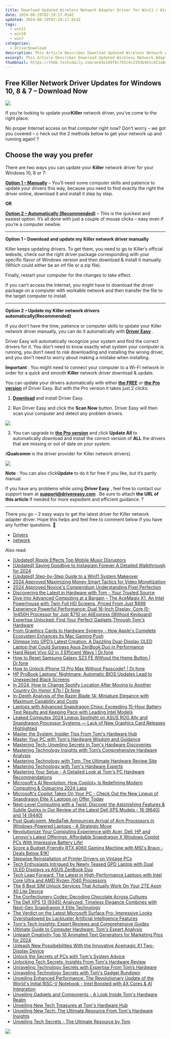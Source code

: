 ```yaml
---
title: Download Updated Wireless Network Adapter Driver for Win11 / Win10 / Win8 / Win7 (802.11N)
date: 2024-08-28T02:19:17.014Z
updated: 2024-08-29T02:19:17.014Z
tags:
  - win11
  - win10
  - win7
categories:
  - DriverDownload
description: This Article Describes Download Updated Wireless Network Adapter Driver for Win11 / Win10 / Win8 / Win7 (802.11N)
excerpt: This Article Describes Download Updated Wireless Network Adapter Driver for Win11 / Win10 / Win8 / Win7 (802.11N)
thumbnail: https://thmb.techidaily.com/ae43e169f6c755c4c2193b461c421a8ddcf3ffe9401c395fee54d3c5c1d37695.jpg
---
```


## Free Killer Network Driver Updates for Windows 10, 8 & 7 – Download Now

![](https://images.drivereasy.com/wp-content/uploads/2018/10/img_5bb5e43b23e8b.jpg)

 If you’re looking to update your**Killer** network driver,  you’ve come to the right place.

 No proper Internet access on that computer right now? Don’t worry – we got you covered – c heck out the 2 methods below to get your network up and running again! ?

## Choose the way you prefer

 There are two ways you can update your **Killer** network driver for your Windows 10, 8 or 7:

[**Option 1 – Manually**](https://tools.techidaily.com/drivereasy/download/) – You’ll need some computer skills and patience to update your drivers this way, because you need to find exactly the right the driver online, download it and install it step by step.

**OR**

[**Option 2 – Automatically (Recommended)**](https://www.drivereasy.com/knowledge/killer-network-driver-free-download-update-in-windows-10-8-7/#O2) – This is the quickest and easiest option. It’s all done with just a couple of mouse clicks – easy even if you’re a computer newbie.

---

 **Option 1 – Download and update my Killer network driver manually**

 Killer keeps updating drivers. To get them, you need to go to Killer’s official  website, check out the right driver package corresponding with your specific flavor of Windows version and then download & install it manually. (Which could either be an inf file or a zip file).

Finally, restart your computer for the changes to take effect.

 If you can’t access the Internet, you might have to download the driver package on a computer with workable network and then transfer the file to the target computer to install.

---

 **Option 2 – Update my Killer network drivers automatically(Recommended)**

 If you don’t have the time, patience or computer skills to update your Killer network  driver manually, you can do it automatically with **[Driver Easy](https://tools.techidaily.com/drivereasy/download/)**  .

 Driver Easy will automatically recognize your system and find the correct drivers for it. You don’t need to know exactly what system your computer is running, you don’t need to risk downloading and installing the wrong driver, and you don’t need to worry about making a mistake when installing.

**Important** : You might need to connect your computer to a Wi-Fi network in order for a quick and smooth **Killer** network driver download & update.

 You can update your drivers automatically with either **[the FREE](https://tools.techidaily.com/drivereasy/download/)**  or **[the Pro version](https://tools.techidaily.com/drivereasy/download/)**  of Driver Easy. But with the Pro version it takes just 2 clicks:

 1) **[Download](https://tools.techidaily.com/drivereasy/download/)**  and install Driver Easy.

 2) Run Driver Easy and click the **Scan Now**  button. Driver Easy will then scan your computer and detect any problem drivers.

![](https://images.drivereasy.com/wp-content/uploads/2018/07/img_5b5aefd675a7c.jpg)

 3) You can upgrade to **[the Pro version](https://tools.techidaily.com/drivereasy/download/)**  and click **Update All** to automatically download and install the correct version of **ALL**  the drivers that are missing or out of date on your system.

 (**Qualcomm** is the driver provider for Killer network drivers).

![](https://images.drivereasy.com/wp-content/uploads/2018/07/img_5b5af0deb80ba.jpg)

**Note** : You can also click**Update** to do it for free if you like, but it’s partly manual.

 If you have any problems while using **Driver Easy** , feel free to contact our support team at **<support@drivereasy.com>** . Be sure to attach **the URL of this article** if needed for more expedient and efficient guidance. ?

---

 There you go – 2 easy ways to get the latest driver for Killer network adapter driver. Hope this helps and feel free to comment below if you have any further questions. 🙂

* [Drivers](https://tools.techidaily.com/drivereasy/download/)
* [network](https://tools.techidaily.com/drivereasy/download/)

<ins class="adsbygoogle"
     style="display:block"
     data-ad-format="autorelaxed"
     data-ad-client="ca-pub-7571918770474297"
     data-ad-slot="1223367746"></ins>



<ins class="adsbygoogle"
     style="display:block"
     data-ad-client="ca-pub-7571918770474297"
     data-ad-slot="8358498916"
     data-ad-format="auto"
     data-full-width-responsive="true"></ins>

<span class="atpl-alsoreadstyle">Also read:</span>
<div><ul>
<li><a href="https://youtube-tips.techidaily.com/ed-ripple-effects-top-mobile-music-disruptors/"><u>[Updated] Ripple Effects  Top Mobile Music Disruptors</u></a></li>
<li><a href="https://instagram-videos.techidaily.com/updated-saying-goodbye-to-instagram-forever-a-detailed-walkthrough-for-2024/"><u>[Updated] Saying Goodbye to Instagram Forever  A Detailed Walkthrough for 2024</u></a></li>
<li><a href="https://extra-guidance.techidaily.com/updated-step-by-step-guide-to-a-win11-system-makeover/"><u>[Updated] Step-by-Step Guide to a Win11 System Makeover</u></a></li>
<li><a href="https://vimeo-videos.techidaily.com/2024-approved-maximizing-money-smart-tactics-for-video-monetization/"><u>2024 Approved  Maximizing Money  Smart Tactics for Video Monetization</u></a></li>
<li><a href="https://extra-support.techidaily.com/2024-approved-novices-compendium-understanding-pixel-perfection/"><u>2024 Approved  Novice's Compendium  Understanding Pixel Perfection</u></a></li>
<li><a href="https://hardware-updates.techidaily.com/discovering-the-latest-in-hardware-with-tom-your-trusted-source/"><u>Discovering the Latest in Hardware with Tom - Your Trusted Source</u></a></li>
<li><a href="https://hardware-updates.techidaily.com/dive-into-advanced-computing-at-a-bargain-the-acemagix-x1-an-intel-powerhouse-with-twin-full-hd-screens-priced-from-just-899/"><u>Dive Into Advanced Computing at a Bargain – The AceMagix X1, An Intel Powerhouse with Twin Full HD Screens, Priced From Just $899</u></a></li>
<li><a href="https://hardware-updates.techidaily.com/experience-powerful-performance-dual-16-inch-display-core-i5-1n450h-processor-for-just-710-on-aliexpress-without-keyboard/"><u>Experience Powerful Performance: Dual 16-Inch Display, Core I5-1n450H Processor for Just $710 on AliExpress (Without Keyboard)</u></a></li>
<li><a href="https://hardware-updates.techidaily.com/expertise-unlocked-find-your-perfect-gadgets-through-toms-hardware/"><u>Expertise Unlocked: Find Your Perfect Gadgets Through Tom's Hardware</u></a></li>
<li><a href="https://hardware-updates.techidaily.com/from-graphics-cards-to-hardware-synergy-how-apples-complete-ecosystem-enhances-its-mac-gaming-push/"><u>From Graphics Cards to Hardware Synergy - How Apple's Complete Ecosystem Enhances Its Mac Gaming Push</u></a></li>
<li><a href="https://hardware-updates.techidaily.com/glimpse-into-gpds-latest-creation-a-dazzling-dual-display-oled-laptop-that-could-surpass-asus-zenbook-duo-in-performance/"><u>Glimpse Into GPD’s Latest Creation: A Dazzling Dual-Display OLED Laptop that Could Surpass Asus ZenBook Duo in Performance</u></a></li>
<li><a href="https://techidaily.com/hard-reset-vivo-g2-in-3-efficient-ways-drfone-by-drfone-reset-android-reset-android/"><u>Hard Reset Vivo G2 in 3 Efficient Ways | Dr.fone</u></a></li>
<li><a href="https://techidaily.com/how-to-reset-samsung-galaxy-s23-fe-without-the-home-button-drfone-by-drfone-reset-android-reset-android/"><u>How to Reset Samsung Galaxy S23 FE Without the Home Button | Dr.fone</u></a></li>
<li><a href="https://iphone-unlock.techidaily.com/how-to-unlock-iphone-13-pro-max-without-passcode-drfone-by-drfone-ios/"><u>How to Unlock iPhone 13 Pro Max Without Passcode? | Dr.fone</u></a></li>
<li><a href="https://hardware-updates.techidaily.com/hp-probook-laptops-nightmare-automatic-bios-updates-lead-to-unexpected-black-screens/"><u>HP ProBook Laptops' Nightmare: Automatic BIOS Updates Lead to Unexpected Black Screens</u></a></li>
<li><a href="https://review-topics.techidaily.com/in-2024-how-to-change-spotify-location-after-moving-to-another-country-on-honor-x7b-drfone-by-drfone-virtual-android/"><u>In 2024, How to Change Spotify Location After Moving to Another Country On Honor X7b | Dr.fone</u></a></li>
<li><a href="https://hardware-updates.techidaily.com/in-depth-analysis-of-the-razer-blade-14-miniature-elegance-with-maximum-capability-and-costs/"><u>In-Depth Analysis of the Razer Blade 14: Miniature Elegance with Maximum Capability and Costs</u></a></li>
<li><a href="https://hardware-updates.techidaily.com/laptops-with-advanced-snapdragon-chips-exceeding-15-hour-battery-test-results-and-keeping-pace-with-leading-intel-models/"><u>Laptops with Advanced Snapdragon Chips: Exceeding 15-Hour Battery Test Results and Keeping Pace with Leading Intel Models</u></a></li>
<li><a href="https://hardware-updates.techidaily.com/leaked-computex-2024-lineup-spotlight-on-asus-rog-ally-and-snapdragon-processor-systems-lack-of-new-graphics-card-releases-highlighted/"><u>Leaked Computex 2024 Lineup Spotlight on ASUS ROG Ally and Snapdragon Processor Systems — Lack of New Graphics Card Releases Highlighted</u></a></li>
<li><a href="https://hardware-updates.techidaily.com/master-the-system-insider-tips-from-toms-hardware-hub/"><u>Master the System: Insider Tips From Tom's Hardware Hub</u></a></li>
<li><a href="https://hardware-updates.techidaily.com/master-your-pc-with-toms-hardware-wisdom-and-guidance/"><u>Master Your PC with Tom's Hardware Wisdom and Guidance</u></a></li>
<li><a href="https://hardware-updates.techidaily.com/mastering-tech-unveiling-secrets-in-toms-hardware-discoveries/"><u>Mastering Tech: Unveiling Secrets in Tom's Hardware Discoveries</u></a></li>
<li><a href="https://hardware-updates.techidaily.com/mastering-technology-insights-with-toms-comprehensive-hardware-analysis/"><u>Mastering Technology Insights with Tom’s Comprehensive Hardware Analysis</u></a></li>
<li><a href="https://hardware-updates.techidaily.com/mastering-technology-with-tom-the-ultimate-hardware-review-site/"><u>Mastering Technology with Tom: The Ultimate Hardware Review Site</u></a></li>
<li><a href="https://hardware-updates.techidaily.com/mastering-technology-with-toms-hardware-experts/"><u>Mastering Technology with Tom's Hardware Experts</u></a></li>
<li><a href="https://hardware-updates.techidaily.com/mastering-your-setup-a-detailed-look-at-toms-pc-hardware-recommendations/"><u>Mastering Your Setup - A Detailed Look at Tom's PC Hardware Recommendations</u></a></li>
<li><a href="https://hardware-updates.techidaily.com/microsofts-ai-revolution-how-copilotplus-is-redefining-modern-computing-and-outpacing-2024-laps/"><u>Microsoft's AI Revolution: How Copilot+ Is Redefining Modern Computing & Outpacing 2024 Laps</u></a></li>
<li><a href="https://hardware-updates.techidaily.com/microsofts-copilot-takes-on-your-pc-check-out-the-new-lineup-of-snapdragon-elite-x-laptops-on-offer-today/"><u>Microsoft's Copilot Takes On Your PC - Check Out the New Lineup of Snapdragon Elite X Laptops on Offer Today</u></a></li>
<li><a href="https://hardware-updates.techidaily.com/next-level-computing-with-a-twist-discover-the-astonishing-features-and-subtle-quirks-in-our-review-of-the-latest-dell-xps-models-16-9640-and-14-9440/"><u>Next-Level Computing with a Twist: Discover the Astonishing Features & Subtle Quirks in Our Review of the Latest Dell XPS Models - 16 (9640) and 14 (9440)</u></a></li>
<li><a href="https://hardware-updates.techidaily.com/post-qualcomm-mediatek-announces-arrival-of-arm-processors-in-windows-powered-laptops-a-strategic-move/"><u>Post Qualcomm, MediaTek Announces Arrival of Arm Processors in Windows-Powered Laptops - A Strategic Move</u></a></li>
<li><a href="https://hardware-updates.techidaily.com/revolutionize-your-computing-experience-with-acer-dell-hp-and-lenovos-latest-offerings-affordable-snapdragon-x-windows-copilot-pcs-with-impressive-battery-l37/"><u>Revolutionize Your Computing Experience with Acer, Dell, HP and Lenovo's Latest Offerings: Affordable Snapdragon X Windows Copilot PCs With Impressive Battery Life!</u></a></li>
<li><a href="https://hardware-updates.techidaily.com/score-a-budget-friendly-rtx-4060-gaming-machine-with-msis-bravo-deals-below-1k/"><u>Score a Budget-Friendly RTX 4060 Gaming Machine with MSI's Bravo - Deals Below $1K!</u></a></li>
<li><a href="https://driver-install.techidaily.com/stepwise-reinstallation-of-printer-drivers-on-vintage-pcs/"><u>Stepwise Reinstallation of Printer Drivers on Vintage PCs</u></a></li>
<li><a href="https://hardware-updates.techidaily.com/tech-enthusiasts-intrigued-by-newly-teased-gpd-laptop-with-dual-oled-displays-vs-asus-zenbook-duo/"><u>Tech Enthusiasts Intrigued by Newly Teased GPD Laptop with Dual OLED Displays vs ASUS ZenBook Duo</u></a></li>
<li><a href="https://hardware-updates.techidaily.com/tech-leap-forward-the-latest-in-high-performance-laptops-with-intel-core-ultra-and-amd-ryzen-7040-processors/"><u>Tech Leap Forward: The Latest in High-Performance Laptops with Intel Core Ultra and AMD Ryzen 7040 Processors</u></a></li>
<li><a href="https://sim-unlock.techidaily.com/the-6-best-sim-unlock-services-that-actually-work-on-your-zte-axon-40-lite-device-by-drfone-android/"><u>The 6 Best SIM Unlock Services That Actually Work On Your ZTE Axon 40 Lite Device</u></a></li>
<li><a href="https://mondly-stories.techidaily.com/the-confectionery-codex-decoding-chocolate-across-cultures/"><u>The Confectionery Codex: Decoding Chocolate Across Cultures</u></a></li>
<li><a href="https://hardware-updates.techidaily.com/the-dell-xps-13-9345-analyzed-timeless-elegance-combines-with-next-gen-snapdragon-x-elite-technology/"><u>The Dell XPS 13 (9345) Analyzed: Timeless Elegance Combines with Next-Gen Snapdragon X Elite Technology</u></a></li>
<li><a href="https://hardware-updates.techidaily.com/the-verdict-on-the-latest-microsoft-surface-pro-impressive-looks-overshadowed-by-lackluster-artificial-intelligence-features/"><u>The Verdict on the Latest Microsoft Surface Pro: Impressive Looks Overshadowed by Lackluster Artificial Intelligence Features</u></a></li>
<li><a href="https://hardware-updates.techidaily.com/toms-tech-insights-expert-reviews-and-comprehensive-guides/"><u>Tom's Tech Insights: Expert Reviews and Comprehensive Guides</u></a></li>
<li><a href="https://hardware-updates.techidaily.com/ultimate-guide-to-computer-hardware-toms-expert-analysis/"><u>Ultimate Guide to Computer Hardware: Tom's Expert Analysis</u></a></li>
<li><a href="https://ai-video-tools.techidaily.com/unleash-creativity-top-10-animated-text-generators-for-marketing-pros-for-2024/"><u>Unleash Creativity Top 10 Animated Text Generators for Marketing Pros for 2024</u></a></li>
<li><a href="https://hardware-updates.techidaily.com/unleash-new-possibebilities-with-the-innovative-acemagic-x1-two-display-device/"><u>Unleash New Possibebilities With the Innovative Acemagic X1 Two-Display Device</u></a></li>
<li><a href="https://hardware-updates.techidaily.com/unlock-the-secrets-of-pcs-with-toms-system-advice/"><u>Unlock the Secrets of PCs with Tom's System Advice</u></a></li>
<li><a href="https://hardware-updates.techidaily.com/unlocking-tech-secrets-insights-from-toms-hardware-review/"><u>Unlocking Tech Secrets: Insights From Tom's Hardware Review</u></a></li>
<li><a href="https://hardware-updates.techidaily.com/unraveling-technology-secrets-with-expertise-from-toms-hardware/"><u>Unraveling Technology Secrets with Expertise From Tom’s Hardware</u></a></li>
<li><a href="https://hardware-updates.techidaily.com/unraveling-technology-secrets-with-toms-gadget-rundown/"><u>Unraveling Technology Secrets with Tom's Gadget Rundown</u></a></li>
<li><a href="https://hardware-updates.techidaily.com/unveiling-enhanced-performance-the-revolutionary-update-of-the-worlds-initial-risc-v-notebook-intel-boosted-with-4x-cores-and-ai-integration/"><u>Unveiling Enhanced Performance: The Revolutionary Update of the World's Initial RISC-V Notebook - Intel Boosted with 4X Cores & AI Integration</u></a></li>
<li><a href="https://hardware-updates.techidaily.com/unveiling-gadgets-and-components-a-look-inside-toms-hardware-realm/"><u>Unveiling Gadgets and Components - A Look Inside Tom's Hardware Realm</u></a></li>
<li><a href="https://hardware-updates.techidaily.com/unveiling-new-tech-treasures-at-toms-hardware-hub/"><u>Unveiling New Tech Treasures at Tom's Hardware Hub</u></a></li>
<li><a href="https://hardware-updates.techidaily.com/unveiling-new-tech-the-ultimate-resource-from-toms-hardware-insights/"><u>Unveiling New Tech: The Ultimate Resource From Tom's Hardware Insights</u></a></li>
<li><a href="https://hardware-updates.techidaily.com/unveiling-tech-secrets-the-ultimate-resource-by-tom/"><u>Unveiling Tech Secrets - The Ultimate Resource by Tom</u></a></li>
</ul></div>

<!-- affiliate ads begin -->
<a href="https://shop.mondly.com/affiliate.php?ACCOUNT=ATISTUDI&AFFILIATE=108875&PATH=https%3A%2F%2Fwww.mondly.com%3FAFFILIATE%3D108875%26RESOURCE%3D%2BEducational%2B970x90%2B"><img src="https://secure.avangate.com/images/merchant/69c418c33ec2e1a4267fa9bb77fa1428/educational-970x90.gif" border="0"></a>
<!-- affiliate ads end -->